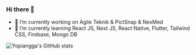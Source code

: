 ### Hi there 👋

- 🔭 I’m currently working on Agile Teknik & PictSnap & NexMed
- 🌱 I’m currently learning React JS, Next JS, React Native, Flutter, Tailwind CSS, Firebase, Mongo DB
<!--
- 👯 I’m looking to collaborate on ...
- 🤔 I’m looking for help with ...
- 💬 Ask me about ...
- 📫 How to reach me: ...
- 😄 Pronouns: ...
- ⚡ Fun fact: ...
-->

![Yopiangga's GitHub stats](https://github-readme-stats.vercel.app/api?username=yopiangga&show_icons=true&theme=transparent)
